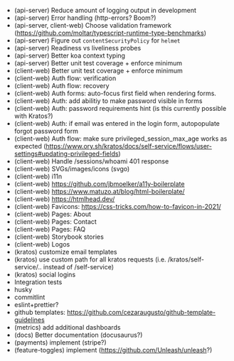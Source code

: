 - (api-server) Reduce amount of logging output in development
- (api-server) Error handling (http-errors? Boom?)
- (api-server, client-web) Choose validation framework (https://github.com/moltar/typescript-runtime-type-benchmarks)
- (api-server) Figure out `contentSecurityPolicy` for `helmet`
- (api-server) Readiness vs liveliness probes
- (api-server) Better koa context typing
- (api-server) Better unit test coverage + enforce minimum
- (client-web) Better unit test coverage + enforce minimum
- (client-web) Auth flow: verification
- (client-web) Auth flow: recovery
- (client-web) Auth forms: auto-focus first field when rendering forms.
- (client-web) Auth: add abilitiy to make password visible in forms
- (client-web) Auth: password requirements hint (is this currently possible with Kratos?)
- (client-web) Auth: if email was entered in the login form, autopopulate forgot password form
- (client-web) Auth flow: make sure privileged_session_max_age works as expected (https://www.ory.sh/kratos/docs/self-service/flows/user-settings#updating-privileged-fields)
- (client-web) Handle /sessions/whoami 401 response
- (client-web) SVGs/images/icons (svgo)
- (client-web) i11n
- (client-web) https://github.com/jbmoelker/a11y-boilerplate
- (client-web) https://www.matuzo.at/blog/html-boilerplate/
- (client-web) https://htmlhead.dev/
- (client-web) Favicons: https://css-tricks.com/how-to-favicon-in-2021/
- (client-web) Pages: About
- (client-web) Pages: Contact
- (client-web) Pages: FAQ
- (client-web) Storybook stories
- (client-web) Logos
- (kratos) customize email templates
- (kratos) use custom path for all kratos requests (i.e. /kratos/self-service/.. instead of /self-service)
- (kratos) social logins
- Integration tests
- husky
- commitlint
- eslint+prettier?
- github templates: https://github.com/cezaraugusto/github-template-guidelines
- (metrics) add additional dashboards
- (docs) Better documentation (docusaurus?)
- (payments) implement (stripe?)
- (feature-toggles) implement (https://github.com/Unleash/unleash?)
